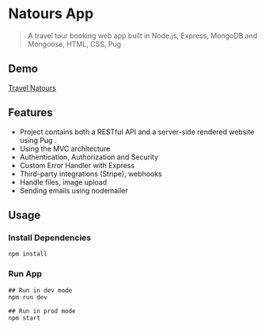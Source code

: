 # Natours App

> A travel tour booking web app built in Node.js, Express, MongoDB and Mongoose, HTML, CSS, Pug

## Demo

[Travel Natours](https://travel-natours.herokuapp.com/)


## Features

- Project contains both a RESTful API and a server-side rendered website using Pug .
- Using the MVC  architecture
- Authentication, Authorization and Security
- Custom Error Handler with Express
- Third-party integrations (Stripe),  webhooks
- Handle files, image upload 
- Sending emails using nodemailer

## Usage
### Install Dependencies

```
npm install
```

### Run App

```
## Run in dev mode
npm run dev

## Run in prod mode
npm start
```



  
